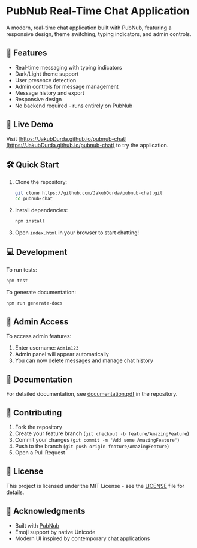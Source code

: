 # PubNub Real-Time Chat Application

A modern, real-time chat application built with PubNub, featuring a responsive design, theme switching, typing indicators, and admin controls.

## 🌟 Features

- Real-time messaging with typing indicators
- Dark/Light theme support
- User presence detection
- Admin controls for message management
- Message history and export
- Responsive design
- No backend required - runs entirely on PubNub

## 🚀 Live Demo

Visit [https://JakubDurda.github.io/pubnub-chat](https://JakubDurda.github.io/pubnub-chat) to try the application.

## 🛠️ Quick Start

1. Clone the repository:
   ```bash
   git clone https://github.com/JakubDurda/pubnub-chat.git
   cd pubnub-chat
   ```

2. Install dependencies:
   ```bash
   npm install
   ```

3. Open `index.html` in your browser to start chatting!

## 💻 Development

To run tests:
```bash
npm test
```

To generate documentation:
```bash
npm run generate-docs
```

## 👥 Admin Access

To access admin features:
1. Enter username: `Admin123`
2. Admin panel will appear automatically
3. You can now delete messages and manage chat history

## 📝 Documentation

For detailed documentation, see [documentation.pdf](documentation.pdf) in the repository.

## 🤝 Contributing

1. Fork the repository
2. Create your feature branch (`git checkout -b feature/AmazingFeature`)
3. Commit your changes (`git commit -m 'Add some AmazingFeature'`)
4. Push to the branch (`git push origin feature/AmazingFeature`)
5. Open a Pull Request

## 📄 License

This project is licensed under the MIT License - see the [LICENSE](LICENSE) file for details.

## 🙏 Acknowledgments

- Built with [PubNub](https://www.pubnub.com/)
- Emoji support by native Unicode
- Modern UI inspired by contemporary chat applications 